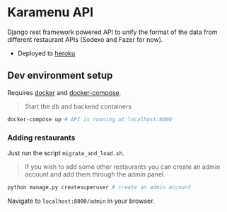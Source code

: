 # Karamenu API

Django rest framework powered API to unify the format of the data from different restaurant APIs (Sodexo and Fazer for now).

* Deployed to [heroku](https://karamenu-api.herokuapp.com/restaurants)

## Dev environment setup

Requires [docker](https://docs.docker.com/install/) and [docker-compose](https://docs.docker.com/compose/install/).

> Start the db and backend containers
```bash
docker-compose up # API is running at localhost:8000
```

### Adding restaurants
Just run the script `migrate_and_load.sh`.

> If you wish to add some other restaurants you can create an admin account and add them through the admin panel.
```bash
python manage.py createsuperuser # create an admin account
```
Navigate to `localhost:8000/admin` in your browser.
